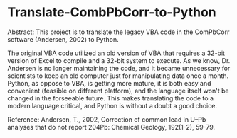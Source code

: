 # Translate-CombPbCorr-to-Python

Abstract:
This project is to translate the legacy VBA code in the ComPbCorr software (Andersen, 2002) to Python. 

The original VBA code utilized an old version of VBA that requires a 32-bit version of Excel to compile and a 32-bit system to execute. As we know, Dr. Andersen is no longer maintaining the code, and it became unnecessary for scientists to keep an old computer just for manipulating data once a month. Python, as oppose to VBA, is getting more mature, it is both easy and convenient (feasible on different platform), and the language itself won't be changed in the forseeable future. This makes translating the code to a modern language critical, and Python is without a doubt a good choice.


Reference:
  Andersen, T., 2002, Correction of common lead in U–Pb analyses that do not report 204Pb: Chemical Geology, 192(1-2), 59-79.

